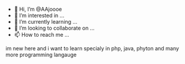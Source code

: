 - 👋 Hi, I’m @AAjoooe
- 👀 I’m interested in ...
- 🌱 I’m currently learning ...
- 💞️ I’m looking to collaborate on ...
- 📫 How to reach me ...

<!---
AAjoooe/AAjoooe is a ✨ special ✨ repository because its `README.md` (this file) appears on your GitHub profile.
You can click the Preview link to take a look at your changes.
--->
im new here and i want to learn specialy in php, java, phyton and many more programming langauge 
